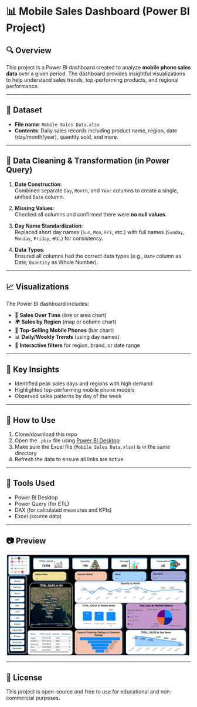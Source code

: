 # 📊 Mobile Sales Dashboard (Power BI Project)

## 🔍 Overview

This project is a Power BI dashboard created to analyze **mobile phone sales data** over a given period. The dashboard provides insightful visualizations to help understand sales trends, top-performing products, and regional performance.

---

## 📁 Dataset

- **File name**: `Mobile Sales Data.xlsx`
- **Contents**: Daily sales records including product name, region, date (day/month/year), quantity sold, and more.

---

## 🧹 Data Cleaning & Transformation (in Power Query)

1. **Date Construction**:  
   Combined separate `Day`, `Month`, and `Year` columns to create a single, unified `Date` column.

2. **Missing Values**:  
   Checked all columns and confirmed there were **no null values**.

3. **Day Name Standardization**:  
   Replaced short day names (`Sun`, `Mon`, `Fri`, etc.) with full names (`Sunday`, `Monday`, `Friday`, etc.) for consistency.

4. **Data Types**:  
   Ensured all columns had the correct data types (e.g., `Date` column as Date, `Quantity` as Whole Number).

---

## 📈 Visualizations

The Power BI dashboard includes:

- 📅 **Sales Over Time** (line or area chart)
- 🌍 **Sales by Region** (map or column chart)
- 📱 **Top-Selling Mobile Phones** (bar chart)
- 📊 **Daily/Weekly Trends** (using day names)
- 🔎 **Interactive filters** for region, brand, or date range

---

## 🧠 Key Insights

- Identified peak sales days and regions with high demand
- Highlighted top-performing mobile phone models
- Observed sales patterns by day of the week

---

## 🚀 How to Use

1. Clone/download this repo
2. Open the `.pbix` file using [Power BI Desktop](https://powerbi.microsoft.com/desktop/)
3. Make sure the Excel file (`Mobile Sales Data.xlsx`) is in the same directory
4. Refresh the data to ensure all links are active

---

## 📌 Tools Used

- Power BI Desktop  
- Power Query (for ETL)  
- DAX (for calculated measures and KPIs)  
- Excel (source data)

---

## 📷 Preview
![alt text](image.png)


---

## 📄 License

This project is open-source and free to use for educational and non-commercial purposes.
